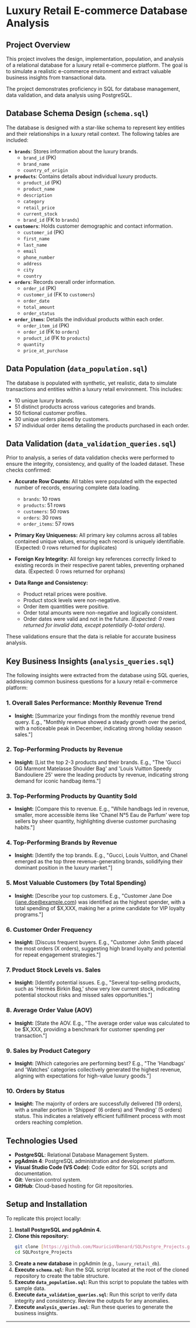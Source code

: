 # Luxury Retail E-commerce Database Analysis

## Project Overview

This project involves the design, implementation, population, and analysis of a relational database for a luxury retail e-commerce platform. The goal is to simulate a realistic e-commerce environment and extract valuable business insights from transactional data.

The project demonstrates proficiency in SQL for database management, data validation, and data analysis using PostgreSQL.

## Database Schema Design (`schema.sql`)

The database is designed with a star-like schema to represent key entities and their relationships in a luxury retail context. The following tables are included:

* **`brands`**: Stores information about the luxury brands.
    * `brand_id` (PK)
    * `brand_name`
    * `country_of_origin`
* **`products`**: Contains details about individual luxury products.
    * `product_id` (PK)
    * `product_name`
    * `description`
    * `category`
    * `retail_price`
    * `current_stock`
    * `brand_id` (FK to `brands`)
* **`customers`**: Holds customer demographic and contact information.
    * `customer_id` (PK)
    * `first_name`
    * `last_name`
    * `email`
    * `phone_number`
    * `address`
    * `city`
    * `country`
* **`orders`**: Records overall order information.
    * `order_id` (PK)
    * `customer_id` (FK to `customers`)
    * `order_date`
    * `total_amount`
    * `order_status`
* **`order_items`**: Details the individual products within each order.
    * `order_item_id` (PK)
    * `order_id` (FK to `orders`)
    * `product_id` (FK to `products`)
    * `quantity`
    * `price_at_purchase`

## Data Population (`data_population.sql`)

The database is populated with synthetic, yet realistic, data to simulate transactions and entities within a luxury retail environment. This includes:

* 10 unique luxury brands.
* 51 distinct products across various categories and brands.
* 50 fictional customer profiles.
* 30 unique orders placed by customers.
* 57 individual order items detailing the products purchased in each order.

## Data Validation (`data_validation_queries.sql`)

Prior to analysis, a series of data validation checks were performed to ensure the integrity, consistency, and quality of the loaded dataset. These checks confirmed:

* **Accurate Row Counts:** All tables were populated with the expected number of records, ensuring complete data loading.
    * `brands`: 10 rows
    * `products`: 51 rows
    * `customers`: 50 rows
    * `orders`: 30 rows
    * `order_items`: 57 rows
      
* **Primary Key Uniqueness:** All primary key columns across all tables contained unique values, ensuring each record is uniquely identifiable. (Expected: 0 rows returned for duplicates)
* **Foreign Key Integrity:** All foreign key references correctly linked to existing records in their respective parent tables, preventing orphaned data. (Expected: 0 rows returned for orphans)
* **Data Range and Consistency:**
    * Product retail prices were positive.
    * Product stock levels were non-negative.
    * Order item quantities were positive.
    * Order total amounts were non-negative and logically consistent.
    * Order dates were valid and not in the future.
    *(Expected: 0 rows returned for invalid data, except potentially 0-total orders).*

These validations ensure that the data is reliable for accurate business analysis.

## Key Business Insights (`analysis_queries.sql`)

The following insights were extracted from the database using SQL queries, addressing common business questions for a luxury retail e-commerce platform:

### 1. Overall Sales Performance: Monthly Revenue Trend
* **Insight:** [Summarize your findings from the monthly revenue trend query. E.g., "Monthly revenue showed a steady growth over the period, with a noticeable peak in December, indicating strong holiday season sales."]

### 2. Top-Performing Products by Revenue
* **Insight:** [List the top 2-3 products and their brands. E.g., "The 'Gucci GG Marmont Matelasse Shoulder Bag' and 'Louis Vuitton Speedy Bandouliere 25' were the leading products by revenue, indicating strong demand for iconic handbag items."]

 ### 3. Top-Performing Products by Quantity Sold
* **Insight:** [Compare this to revenue. E.g., "While handbags led in revenue, smaller, more accessible items like 'Chanel N°5 Eau de Parfum' were top sellers by sheer quantity, highlighting diverse customer purchasing habits."]

### 4. Top-Performing Brands by Revenue
* **Insight:** [Identify the top brands. E.g., "Gucci, Louis Vuitton, and Chanel emerged as the top three revenue-generating brands, solidifying their dominant position in the luxury market."]

### 5. Most Valuable Customers (by Total Spending)
* **Insight:** [Describe your top customers. E.g., "Customer Jane Doe (jane.doe@example.com) was identified as the highest spender, with a total spending of $X,XXX, making her a prime candidate for VIP loyalty programs."]

### 6. Customer Order Frequency
* **Insight:** [Discuss frequent buyers. E.g., "Customer John Smith placed the most orders (X orders), suggesting high brand loyalty and potential for repeat engagement strategies."]

### 7. Product Stock Levels vs. Sales
* **Insight:** [Identify potential issues. E.g., "Several top-selling products, such as 'Hermès Birkin Bag,' show very low current stock, indicating potential stockout risks and missed sales opportunities."]

### 8. Average Order Value (AOV)
* **Insight:** [State the AOV. E.g., "The average order value was calculated to be $X,XXX, providing a benchmark for customer spending per transaction."]

### 9. Sales by Product Category
* **Insight:** [Which categories are performing best? E.g., "The 'Handbags' and 'Watches' categories collectively generated the highest revenue, aligning with expectations for high-value luxury goods."]

### 10. Orders by Status

* **Insight:** The majority of orders are successfully delivered (19 orders), with a smaller portion in 'Shipped' (6 orders) and 'Pending' (5 orders) status. This indicates a relatively efficient fulfillment process with most orders reaching completion.

## Technologies Used

* **PostgreSQL**: Relational Database Management System.
* **pgAdmin 4**: PostgreSQL administration and development platform.
* **Visual Studio Code (VS Code)**: Code editor for SQL scripts and documentation.
* **Git**: Version control system.
* **GitHub**: Cloud-based hosting for Git repositories.

## Setup and Installation

To replicate this project locally:

1.  **Install PostgreSQL and pgAdmin 4.**
2.  **Clone this repository:**
    ```bash
    git clone [https://github.com/MauricioVBenard/SQLPostgre_Projects.git](https://github.com/MauricioVBenard/SQLPostgre_Projects.git)
    cd SQLPostgre_Projects
    ```
3.  **Create a new database** in pgAdmin (e.g., `luxury_retail_db`).
4.  **Execute `schema.sql`**: Run the SQL script located at the root of the cloned repository to create the table structure.
5.  **Execute `data_population.sql`**: Run this script to populate the tables with sample data.
6.  **Execute `data_validation_queries.sql`**: Run this script to verify data integrity and consistency. Review the outputs for any anomalies.
7.  **Execute `analysis_queries.sql`**: Run these queries to generate the business insights.

---
